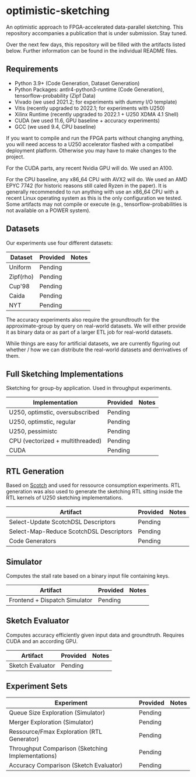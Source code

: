 # optimistic-sketching
An optimistic approach to FPGA-accelerated data-parallel sketching. This repository accompanies a publication that is under submission. Stay tuned.

Over the next few days, this repository will be filled with the artifacts listed below. Further information can be found in the individual README files.

## Requirements
* Python 3.9+ (Code Generation, Dataset Generation)
* Python Packages: antlr4-python3-runtime (Code Generation), tensorflow-probability (Zipf Data)
* Vivado (we used 2021.2; for experiments with dummy I/O template)
* Vitis (recently upgraded to 2022.1; for experiments with U250)
* Xilinx Runtime (recently upgraded to 2022.1 + U250 XDMA 4.1 Shell)
* CUDA (we used 11.6, GPU baseline + accuracy experiments)
* GCC (we used 9.4, CPU baseline)

If you want to compile and run the FPGA parts without changing anything, you will need access to a U250 accelerator flashed with a compatibel deployment platform. Otherwise you may have to make changes to the project. 

For the CUDA parts, any recent Nvidia GPU will do. We used an A100. 

For the CPU baseline, any x86_64 CPU with AVX2 will do. We used an AMD EPYC 7742 (for historic reasons still caled Ryzen in the paper). It is generally recommended to run anything with use an x86_64 CPU with a recent Linux operating system as this is the only configuration we tested. Some artifacts may not compile or execute (e.g., tensorflow-probabilities is not available on a POWER system).

## Datasets
Our experiments use four different datasets:

| Dataset     | Provided        | Notes          |
| -------     | --------        | -------------- |
| Uniform     | Pending         |                |
| Zipf(rho)   | Pending         |                |
| Cup'98      | Pending         |                |
| Caida       | Pending         |                |
| NYT         | Pending         |                |


The accuracy experiments also require the groundtrouth for the approximate-group by query on real-world datasets. We will either provide it as binary data or as part of a larger ETL job for real-world datasets. 

While things are easy for artificial datasets, we are currently figuring out whether / how we can distribute the real-world datasets and derrivatives of them.

## Full Sketching Implementations
Sketching for group-by application. Used in throughput experiments.

| Implementation                      | Provided        | Notes          |
| -------                             | --------        | -------------- |
| U250, optimstic, oversubscribed     | Pending         |                |
| U250, optimstic, regular            | Pending         |                |
| U250, pessimistc                    | Pending         |                |
| CPU (vectorized + multithreaded)    | Pending         |                |
| CUDA                                | Pending         |                |

## RTL Generation
Based on [Scotch](https://github.com/martinkiefer/Scotch) and used for ressource consumption experiments. RTL generation was also used to generate the sketching RTL sitting inside the RTL kernels of U250 sketching implementations.

| Artifact                                  | Provided        | Notes          |
| -------                                   | --------        | -------------- |
| Select-Update ScotchDSL Descriptors       | Pending         |                |
| Select-Map-Reduce ScotchDSL Descriptors   | Pending         |                |
| Code Generators                           | Pending         |                |

## Simulator
Computes the stall rate based on a binary input file containing keys.

| Artifact                              | Provided        | Notes          |
| -------                               | --------        | -------------- |
| Frontend + Dispatch Simulator         | Pending         |                |

## Sketch Evaluator
Computes accuracy efficiently given input data and groundtruth. Requires CUDA and an according GPU.

| Artifact                              | Provided        | Notes          |
| -------                               | --------        | -------------- |
| Sketch Evaluator                      | Pending         |                |

## Experiment Sets
| Experiment                                           | Provided        | Notes          |
| -------                                              | --------        | -------------- |
| Queue Size Exploration (Simulator)                   | Pending         |                |
| Merger Exploration     (Simulator)                   | Pending         |                |
| Ressource/Fmax Exploration (RTL Generator)           | Pending         |                |
| Throughput Comparison (Sketching Implementations)    | Pending         |                |
| Accuracy Comparison (Sketch Evaluator)               | Pending         |                |
